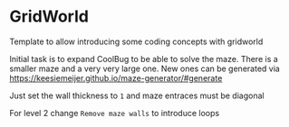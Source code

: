 # GridWorld
Template to allow introducing some coding concepts with gridworld

Initial task is to expand CoolBug to be able to solve the maze. There is a smaller maze and a very very large one. New ones can be generated via
https://keesiemeijer.github.io/maze-generator/#generate

Just set the wall thickness to `1` and maze entraces must be diagonal


For level 2 change `Remove maze walls` to introduce loops
